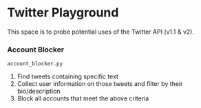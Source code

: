# Twitter Playground

This space is to probe potential uses of the Twitter API (v1.1 & v2).

### Account Blocker

`account_blocker.py`

1. Find tweets containing specific text
2. Collect user information on those tweets and filter by their bio/description
3. Block all accounts that meet the above criteria
